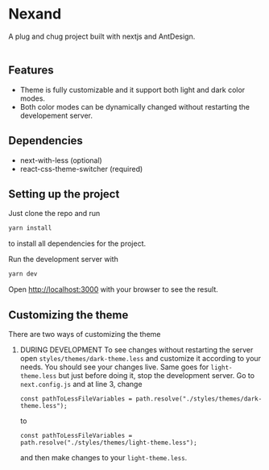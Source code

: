 <h1>Nexand</h1>
A plug and chug project built with nextjs and AntDesign.<br><br>

## Features
* Theme is fully customizable and it support both light and dark color modes.<br>
* Both color modes can be dynamically changed without restarting the developement server.<br>

## Dependencies
* next-with-less (optional)
* react-css-theme-switcher (required)

## Setting up the project
Just clone the repo and run 
```bash
yarn install
```
to install all dependencies for the project.

Run the development server with
```bash
yarn dev
```
Open [http://localhost:3000](http://localhost:3000) with your browser to see the result.

## Customizing the theme
There are two ways of customizing the theme
1) DURING DEVELOPMENT
    To see changes without restarting the server open `styles/themes/dark-theme.less` and customize it according to your needs.
    You should see your changes live.
    Same goes for `light-theme.less` but just before doing it, stop the development server. Go to `next.config.js` and at line 3, change 
    ```
    const pathToLessFileVariables = path.resolve("./styles/themes/dark-theme.less");
    ```
    to
    ```
    const pathToLessFileVariables = path.resolve("./styles/themes/light-theme.less");
    ```
    and then make changes to your `light-theme.less`.
